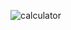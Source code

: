 ![calculator](https://github.com/astechmaster/calculator-using-input/assets/159613207/abee6ebf-d90b-46b3-9941-220932ab92dd)
